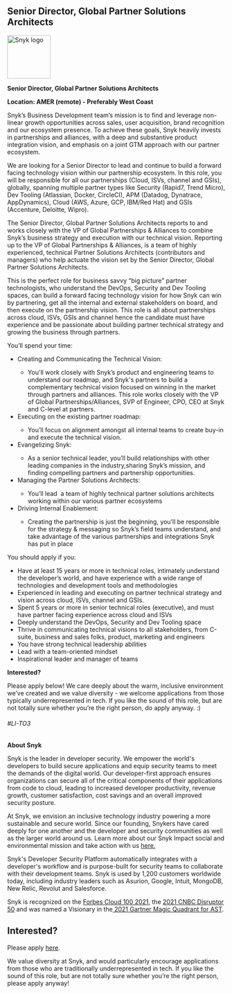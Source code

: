 Senior Director, Global Partner Solutions Architects
---

<img src="https://res.cloudinary.com/snyk/image/upload/v1537345894/press-kit/brand/logo-black.png" width="100" alt="Snyk logo" />

<p><strong>Senior Director, Global Partner Solutions Architects</strong></p>
<p><strong>Location: AMER (remote) - Preferably West Coast</strong></p>
<p><span style="font-weight: 400;">Snyk’s Business Development team’s mission is to find and leverage non-linear growth opportunities across sales, user acquisition, brand recognition and our ecosystem presence. To achieve these goals, Snyk heavily invests in partnerships and alliances, with a deep and substantive product integration vision, and emphasis on a joint GTM approach with our partner ecosystem.</span></p>
<p><span style="font-weight: 400;">We are looking for a Senior Director to lead and continue to build a forward facing technology vision within our partnership ecosystem. In this role, you will be responsible for all our partnerships (Cloud, ISVs, channel and GSIs), globally, spanning multiple partner types like Security (Rapid7, Trend Micro), Dev Tooling (Atlassian, Docker, CircleCI), APM (Datadog, Dynatrace, AppDynamics), Cloud (AWS, Azure, GCP, IBM/Red Hat) and GSIs (Accenture, Deloitte, Wipro).</span></p>
<p><span style="font-weight: 400;">The Senior Director, Global Partner Solutions Architects reports to and works closely with the VP of Global Partnerships &amp; Alliances to combine Snyk’s business strategy and execution with our technical vision. Reporting up to the VP of Global Partnerships &amp; Alliances, is a team of highly experienced, technical Partner Solutions Architects (contributors and managers) who help actuate the vision set by the Senior Director, Global Partner Solutions Architects.</span></p>
<p><span style="font-weight: 400;">This is the perfect role for business savvy “big picture” partner technologists, who understand the DevOps, Security and Dev Tooling spaces, can build a forward facing technology vision for how Snyk can win by partnering, get all the internal and external stakeholders on board, and then execute on the partnership vision. This role is all about partnerships across cloud, ISVs, GSIs and channel hence the candidate must have experience and be passionate about building partner technical strategy and growing the business through partners.</span></p>
<p><span style="font-weight: 400;">You’ll spend your time:</span></p>
<ul>
<li style="font-weight: 400;"><span style="font-weight: 400;">Creating and Communicating the Technical Vision:</span></li>
<ul>
<li style="font-weight: 400;"><span style="font-weight: 400;">You'll work closely with Snyk’s product and engineering teams to understand our roadmap, and Snyk's partners to build a complementary technical vision focused on winning in the market through partners and alliances. This role works closely with the VP of Global Partnerships/Alliances, SVP of Engineer, CPO, CEO at Snyk and C-level at partners.</span></li>
</ul>
<li style="font-weight: 400;"><span style="font-weight: 400;">Executing on the existing partner roadmap:</span></li>
<ul>
<li style="font-weight: 400;"><span style="font-weight: 400;">You’ll focus on alignment amongst all internal teams to create buy-in and execute the technical vision.</span></li>
</ul>
<li style="font-weight: 400;"><span style="font-weight: 400;">Evangelizing Snyk:</span></li>
<ul>
<li style="font-weight: 400;"><span style="font-weight: 400;">As a senior technical leader, you’ll build relationships with other leading companies in the industry,sharing Snyk’s mission, and finding compelling partners and partnership opportunities.</span></li>
</ul>
<li style="font-weight: 400;"><span style="font-weight: 400;">Managing the Partner Solutions Architects:</span></li>
<ul>
<li style="font-weight: 400;"><span style="font-weight: 400;">You’ll lead&nbsp; a team of highly technical partner solutions architects working within our various partner ecosystems</span></li>
</ul>
<li style="font-weight: 400;"><span style="font-weight: 400;">Driving Internal Enablement:</span></li>
<ul>
<li style="font-weight: 400;"><span style="font-weight: 400;">Creating the partnership is just the beginning, you’ll be responsible for the strategy &amp; messaging so Snyk’s field teams understand, and take advantage of the various partnerships and integrations Snyk has put in place</span></li>
</ul>
</ul>
<p><span style="font-weight: 400;">You should apply if you:</span></p>
<ul>
<li style="font-weight: 400;"><span style="font-weight: 400;">Have at least 15 years or more in technical roles, intimately understand the developer’s world, and have experience with a wide range of technologies and development tools and methodologies</span></li>
<li style="font-weight: 400;"><span style="font-weight: 400;">Experienced in leading and executing on partner technical strategy and vision across cloud, ISVs, channel and GSIs.</span></li>
<li style="font-weight: 400;"><span style="font-weight: 400;">Spent 5 years or more in senior technical roles (executive), and must have partner facing experience across cloud and ISVs</span></li>
<li style="font-weight: 400;"><span style="font-weight: 400;">Deeply understand the DevOps, Security and Dev Tooling space</span></li>
<li style="font-weight: 400;"><span style="font-weight: 400;">Thrive in communicating technical visions to all stakeholders, from C-suite, business and sales folks, product, marketing and engineers</span></li>
<li style="font-weight: 400;"><span style="font-weight: 400;">You have strong technical leadership abilities</span></li>
<li style="font-weight: 400;"><span style="font-weight: 400;">Lead with a team-oriented mindset</span></li>
<li style="font-weight: 400;"><span style="font-weight: 400;">Inspirational leader and manager of teams</span></li>
</ul>
<p><strong>Interested?</strong></p>
<p><span style="font-weight: 400;">Please apply below! We care deeply about the warm, inclusive environment we’ve created and we value diversity - we welcome applications from those typically underrepresented in tech. If you like the sound of this role, but are not totally sure whether you’re the right person, do apply anyway. :)</span></p>
<h6>#LI-TO3</h6><div class="content-conclusion"><p><strong>About Snyk</strong></p>
<p><span style="font-weight: 400;">Snyk is the leader in developer security. We empower the world's developers to build secure applications and equip security teams to meet the demands of the digital world. Our developer-first approach ensures organizations can secure all of the critical components of their applications from code to cloud, leading to increased developer productivity, revenue growth, customer satisfaction, cost savings and an overall improved security posture.&nbsp;</span></p>
<p><span style="font-weight: 400;">At Snyk, we envision an inclusive technology industry powering a more sustainable and secure world.</span> <span style="font-weight: 400;">Since our founding, Snykers have cared deeply for one another and the developer and security communities as well as the larger world around us. Learn more about our Snyk Impact social and environmental mission and take action with us </span><a href="https://snyk.io/about/snyk-impact/"><span style="font-weight: 400;">here.</span></a></p>
<p><span style="font-weight: 400;">Snyk's Developer Security Platform automatically integrates with a developer's workflow and is purpose-built for security teams to collaborate with their development teams. Snyk is used by 1,200 customers worldwide today, including industry leaders such as Asurion, Google, Intuit, MongoDB, New Relic, Revolut and Salesforce.</span></p>
<p><span style="font-weight: 400;">Snyk is recognized on the </span><a href="https://www.forbes.com/cloud100/#6f24b5ba5f94"><span style="font-weight: 400;">Forbes Cloud 100 2021</span></a><span style="font-weight: 400;">, the </span><a href="https://www.cnbc.com/2021/05/25/these-are-the-2021-cnbc-disruptor-50-companies.html"><span style="font-weight: 400;">2021 CNBC Disruptor 50</span></a><span style="font-weight: 400;"> and was named a Visionary in the</span><a href="https://snyk.io/blog/snyk-visionary-2021-gartner-magic-quadrant-for-ast/"><span style="font-weight: 400;"> 2021 Gartner Magic Quadrant for AST</span></a><span style="font-weight: 400;">.</span></p></div>

Interested?
---

Please apply [here](https://boards.greenhouse.io/snyk/jobs/5810162002#app).

We value diversity at Snyk, and would particularly encourage applications from those who are traditionally underrepresented in tech.
If you like the sound of this role, but are not totally sure whether you’re the right person, please apply anyway!
